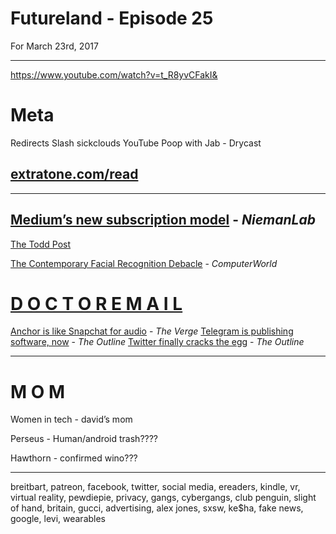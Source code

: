 # Futureland - Episode 25
For March 23rd, 2017

----------
https://www.youtube.com/watch?v=t_R8yvCFakI&

# Meta

Redirects
Slash sickclouds
YouTube Poop with Jab - Drycast


## [extratone.com/read](http://extratone.com/read)
----------
## [Medium’s new subscription model](http://www.niemanlab.org/2017/03/media-is-broken-so-mediums-launching-a-5month-member-program-that-offers-small-upgrades/) - *NiemanLab*

[The Todd Post](https://medium.com/@ToddBrison/here-are-how-the-last-36-minutes-of-my-life-unfolded-f1b5f296e6a0#.52eqjrqqc)

[The Contemporary Facial Recognition Debacle](http://computerworld.com/article/3182269/emerging-technology/its-time-to-face-the-ugly-reality-of-face-recognition.html) - *ComputerWorld*

# [D O C T O R  E M A I L](https://theoutline.com/post/1199/google-s-featured-snippets-credit-a-scam-artist-with-inventing-email) 

[Anchor is like Snapchat for audio](http://www.theverge.com/2017/3/7/14845902/anchor-app-audio-snapchat-stories) - *The Verge*
[Telegram is publishing software, now](https://theoutline.com/post/1203/telegram-russian-social-network-for-news) - *The Outline*
[Twitter finally cracks the egg](https://theoutline.com/post/1175/twitter-finally-cracks-the-egg-mute-accounts) - *The Outline*

----------
# M  O  M

Women in tech - david’s mom

Perseus - Human/android trash????

Hawthorn - confirmed wino???

----------

breitbart, patreon, facebook, twitter, social media, ereaders, kindle, vr, virtual reality, pewdiepie, privacy, gangs, cybergangs, club penguin, slight of hand, britain, gucci, advertising, alex jones, sxsw, ke$ha, fake news, google, levi, wearables 

